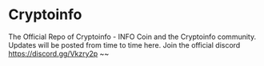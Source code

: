 # Cryptoinfo
The Official Repo of Cryptoinfo - INFO Coin and the Cryptoinfo community.
Updates will be posted from time to time here. 
Join the official discord https://discord.gg/Vkzry2p ~~
